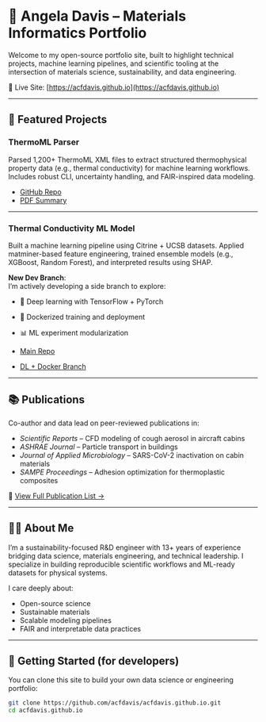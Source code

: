 # 🧪 Angela Davis – Materials Informatics Portfolio

Welcome to my open-source portfolio site, built to highlight technical projects, machine learning pipelines, and scientific tooling at the intersection of materials science, sustainability, and data engineering.

🔗 Live Site: [https://acfdavis.github.io](https://acfdavis.github.io)

---

## 📁 Featured Projects

### **ThermoML Parser**  
Parsed 1,200+ ThermoML XML files to extract structured thermophysical property data (e.g., thermal conductivity) for machine learning workflows. Includes robust CLI, uncertainty handling, and FAIR-inspired data modeling.

- [GitHub Repo](https://github.com/yourusername/thermoml-parser)
- [PDF Summary](assets/pdfs/thermoml_summary.pdf)

---

### **Thermal Conductivity ML Model**  
Built a machine learning pipeline using Citrine + UCSB datasets. Applied matminer-based feature engineering, trained ensemble models (e.g., XGBoost, Random Forest), and interpreted results using SHAP.

**New Dev Branch**:  
I’m actively developing a side branch to explore:

- 🧠 Deep learning with TensorFlow + PyTorch
- 🐳 Dockerized training and deployment
- 📊 ML experiment modularization

- [Main Repo](https://github.com/acfdavis/Thermal-Conductivity-ML)
- [DL + Docker Branch](https://github.com/acfdavis/Thermal-Conductivity-ML/tree/feature/dl-tf-torch-docker)

---

## 📚 Publications

Co-author and data lead on peer-reviewed publications in:

- *Scientific Reports* – CFD modeling of cough aerosol in aircraft cabins
- *ASHRAE Journal* – Particle transport in buildings
- *Journal of Applied Microbiology* – SARS-CoV-2 inactivation on cabin materials
- *SAMPE Proceedings* – Adhesion optimization for thermoplastic composites

📄 [View Full Publication List →](publications.html)

---

## 👩‍🔬 About Me

I’m a sustainability-focused R&D engineer with 13+ years of experience bridging data science, materials engineering, and technical leadership. I specialize in building reproducible scientific workflows and ML-ready datasets for physical systems.

I care deeply about:
- Open-source science
- Sustainable materials
- Scalable modeling pipelines
- FAIR and interpretable data practices

---

## 🚀 Getting Started (for developers)

You can clone this site to build your own data science or engineering portfolio:

```bash
git clone https://github.com/acfdavis/acfdavis.github.io.git
cd acfdavis.github.io
